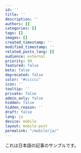 ```yaml
---
id: ''
title: ''
description: ''
authors: []
categories: []
tags: []
images: []
created_timestamp: ''
modified_timestamp: ''
related_posts_lang: []
audience: external
priority: 99
featured: false
beta: false
deprecated: false
color: "#cccccc"
icon: ''
tooltip: ''
private: false
admin_only: false
hidden: false
hidden_reason: ''
draft: false
lang: ja
device: mobile
layout: mobile-post
permalink: "/mobile/ja/"
---
```


これは日本語の記事のサンプルです。


